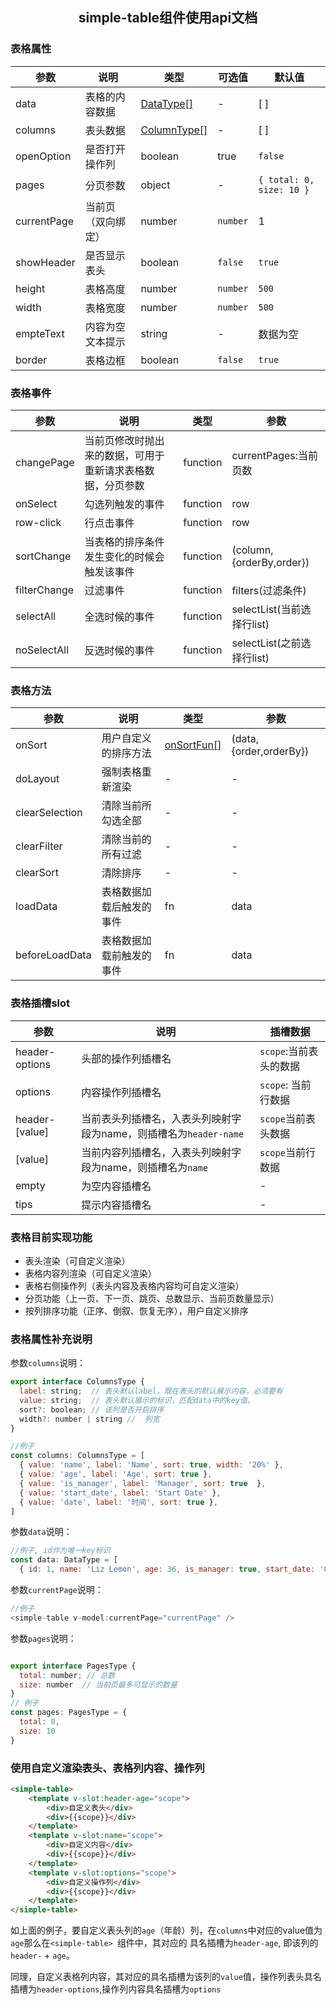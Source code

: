 ## <center> simple-table组件使用api文档

### 表格属性

| 参数          | 说明        | 类型                                                                                                             | 可选值          | 默认值                           |
|-------------|-----------|----------------------------------------------------------------------------------------------------------------|--------------|-------------------------------|
| data        | 表格的内容数据   | [DataType[]](https://github.com/lbb-lbb/simple-table/blob/main/src/components/lxy_table/type/index.ts#L10-L12) | -            | [ ]                           |
| columns     | 表头数据      | [ColumnType[]](https://github.com/lbb-lbb/simple-table/blob/main/src/components/lxy_table/type/index.ts#L4-L9) | -            | [ ]                           |
| openOption  | 是否打开操作列   | boolean                                                                                                        | true         | ```false```                   |
| pages       | 分页参数      | object                                                                                                         | -            | ```{ total: 0, size: 10 } ``` |
| currentPage | 当前页（双向绑定） | number                                                                                                         | ```number``` | 1                             |
| showHeader  | 是否显示表头    | boolean                                                                                                        | ```false```  | ```true ```                   |
| height      | 表格高度      | number                                                                                                         | ```number``` | ```500```                     |
| width       | 表格宽度      | number                                                                                                         | ```number``` | ```500```                     |
| empteText   | 内容为空文本提示  | string                                                                                                         | -            | 数据为空                          |
| border      | 表格边框      | boolean                                                                                                        | ```false```  | ```true```                    |

### 表格事件

| 参数             | 说明                            | 类型       | 参数                        | 
|----------------|-------------------------------|----------|---------------------------|
| changePage     | 当前页修改时抛出来的数据，可用于重新请求表格数据，分页参数 | function | currentPages:当前页数         | 
| onSelect       | 勾选列触发的事件                      | function | row                       | 
| row-click      | 行点击事件                         | function | row                       | 
| sortChange     | 当表格的排序条件发生变化的时候会触发该事件         | function | (column, {orderBy,order}) |   
| filterChange   | 过滤事件                          | function | filters(过滤条件)             | 
| selectAll      | 全选时候的事件                       | function | selectList(当前选择行list)     | 
| noSelectAll    | 反选时候的事件                       | function | selectList(之前选择行list)     |

### 表格方法

| 参数             | 说明           | 类型                                                                                                          | 参数                      | 
|----------------|--------------|-------------------------------------------------------------------------------------------------------------|-------------------------|
| onSort         | 用户自定义的排序方法   | [onSortFun[]](https://github.com/lbb-lbb/simple-table/blob/main/src/components/lxy_table/type/index.ts#L14) | (data, {order,orderBy}) | 
| doLayout       | 强制表格重新渲染     | -                                                                                                           | -                       | 
| clearSelection | 清除当前所勾选全部    | -                                                                                                           | -                       | 
| clearFilter    | 清除当前的所有过滤    | -                                                                                                           | -                       |   
| clearSort      | 清除排序         | -                                                                                                           | -                       |
| loadData       | 表格数据加载后触发的事件 | fn                                                                                                          | data                    | 
| beforeLoadData | 表格数据加载前触发的事件 | fn                                                                                                          | data                    | 


### 表格插槽slot

| 参数             | 说明                                            | 插槽数据                |
|----------------|-----------------------------------------------|---------------------|
| header-options | 头部的操作列插槽名                                     | ```scope```:当前表头的数据 |
| options        | 内容操作列插槽名                                      | ```scope```: 当前行数据  |
| header-[value] | 当前表头列插槽名，入表头列映射字段为name，则插槽名为```header-name``` | ```scope```当前表头数据   | 
| [value]        | 当前内容列插槽名，入表头列映射字段为name，则插槽名为```name```        | ```scope```当前行数据    |
| empty          | 为空内容插槽名                                       | -                   | 
| tips           | 提示内容插槽名                                       | -                   | 

### 表格目前实现功能

- 表头渲染（可自定义渲染）
- 表格内容列渲染（可自定义渲染）
- 表格右侧操作列（表头内容及表格内容均可自定义渲染）
- 分页功能（上一页、下一页、跳页、总数显示、当前页数量显示）
- 按列排序功能（正序、倒叙、恢复无序），用户自定义排序

### 表格属性补充说明

参数```columns```说明：
```javascript
export interface ColumnsType {
  label: string;  // 表头默认label，既在表头的默认展示内容，必须要有
  value: string;  // 表头默认展示的标识，匹配data中的key值。
  sort?: boolean; // 该列是否开启排序
  width?: number | string //  列宽
}

//例子
const columns: ColumnsType = [
  { value: 'name', label: 'Name', sort: true, width: '20%' },
  { value: 'age', label: 'Age', sort: true },
  { value: 'is_manager', label: 'Manager', sort: true  },
  { value: 'start_date', label: 'Start Date' },
  { value: 'date', label: '时间', sort: true },
]
```
参数```data```说明：
```javascript
//例子, id作为唯一key标识 
const data: DataType = [
  { id: 1, name: 'Liz Lemon', age: 36, is_manager: true, start_date: '02-28-1999', date: new Date('1998-05-16') }]
```

参数```currentPage```说明：
```javascript
//例子
<simple-table v-model:currentPage="currentPage" />
```

参数```pages```说明：
```javascript

export interface PagesType {
  total: number; // 总数
  size: number  // 当前页最多可显示的数量
}
// 例子
const pages: PagesType = {
  total: 0,
  size: 10
}
```
### 使用自定义渲染表头、表格列内容、操作列

```html
<simple-table>
    <template v-slot:header-age="scope">
        <div>自定义表头</div>
        <div>{{scope}}</div>
    </template>
    <template v-slot:name="scope">
        <div>自定义内容</div>
        <div>{{scope}}</div>
    </template>
    <template v-slot:options="scope">
        <div>自定义操作列</div>
        <div>{{scope}}</div>
    </template>
</simple-table>
```
如上面的例子，要自定义表头列的```age```（年龄）列，在```columns```中对应的value值为```age```那么在```<simple-table> ```组件中，其对应的
具名插槽为```header-age```, 即该列的```header-``` + ```age```。

同理，自定义表格列内容，其对应的具名插槽为该列的```value```值，操作列表头具名插槽为```header-options```,操作列内容具名插槽为```options```




